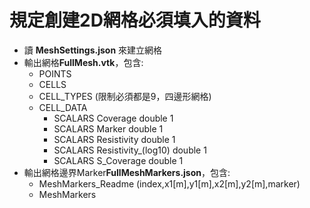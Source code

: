 # 規定創建2D網格必須填入的資料
+ 讀 **MeshSettings.json** 來建立網格
+ 輸出網格**FullMesh.vtk**，包含:
  + POINTS
  + CELLS
  + CELL_TYPES (限制必須都是9，四邊形網格)
  + CELL_DATA
    + SCALARS Coverage double 1
    + SCALARS Marker double 1
    + SCALARS Resistivity double 1
    + SCALARS Resistivity_(log10) double 1
    + SCALARS S_Coverage double 1
+ 輸出網格邊界Marker**FullMeshMarkers.json**，包含:
  + MeshMarkers_Readme (index,x1[m],y1[m],x2[m],y2[m],marker)
  + MeshMarkers
